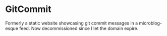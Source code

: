 # GitCommit

Formerly a static website showcasing git commit messages in a microblog-esque feed. Now decommissioned since I let the domain expire.
